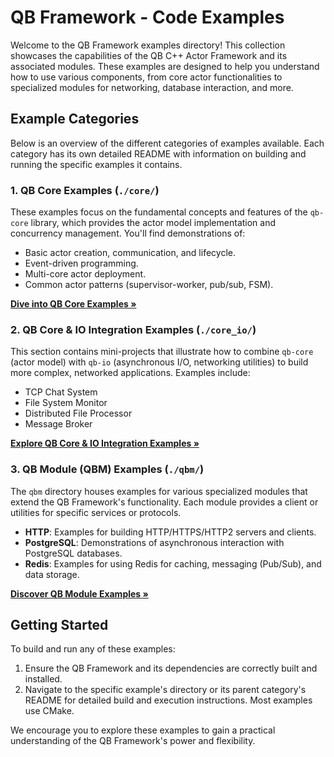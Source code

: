 # QB Framework - Code Examples

Welcome to the QB Framework examples directory! This collection showcases the capabilities of the QB C++ Actor Framework and its associated modules. These examples are designed to help you understand how to use various components, from core actor functionalities to specialized modules for networking, database interaction, and more.

## Example Categories

Below is an overview of the different categories of examples available. Each category has its own detailed README with information on building and running the specific examples it contains.

### 1. QB Core Examples (`./core/`)

These examples focus on the fundamental concepts and features of the `qb-core` library, which provides the actor model implementation and concurrency management. You'll find demonstrations of:
- Basic actor creation, communication, and lifecycle.
- Event-driven programming.
- Multi-core actor deployment.
- Common actor patterns (supervisor-worker, pub/sub, FSM).

[**Dive into QB Core Examples &raquo;**](./core/README.md)

### 2. QB Core & IO Integration Examples (`./core_io/`)

This section contains mini-projects that illustrate how to combine `qb-core` (actor model) with `qb-io` (asynchronous I/O, networking utilities) to build more complex, networked applications. Examples include:
- TCP Chat System
- File System Monitor
- Distributed File Processor
- Message Broker

[**Explore QB Core & IO Integration Examples &raquo;**](./core_io/README.md)

### 3. QB Module (QBM) Examples (`./qbm/`)

The `qbm` directory houses examples for various specialized modules that extend the QB Framework's functionality. Each module provides a client or utilities for specific services or protocols.
- **HTTP**: Examples for building HTTP/HTTPS/HTTP2 servers and clients.
- **PostgreSQL**: Demonstrations of asynchronous interaction with PostgreSQL databases.
- **Redis**: Examples for using Redis for caching, messaging (Pub/Sub), and data storage.

[**Discover QB Module Examples &raquo;**](./qbm/README.md)

## Getting Started

To build and run any of these examples:
1. Ensure the QB Framework and its dependencies are correctly built and installed.
2. Navigate to the specific example's directory or its parent category's README for detailed build and execution instructions. Most examples use CMake.

We encourage you to explore these examples to gain a practical understanding of the QB Framework's power and flexibility. 